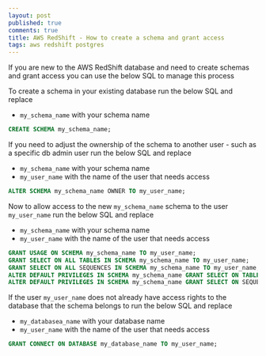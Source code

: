 ```yaml
---
layout: post
published: true
comments: true
title: AWS RedShift - How to create a schema and grant access
tags: aws redshift postgres
---
```

If you are new to the AWS RedShift database and need to create schemas and grant access you can use the below SQL to manage this process

To create a schema in your existing database run the below SQL and replace

* `my_schema_name` with your schema name

``` sql
CREATE SCHEMA my_schema_name; 
```

If you need to adjust the ownership of the schema to another user - such as a specific db admin user run the below SQL and replace

* `my_schema_name` with your schema name
* `my_user_name` with the name of the user that needs access

``` sql
ALTER SCHEMA my_schema_name OWNER TO my_user_name;
```

Now to allow access to the new `my_schema_name` schema to the user `my_user_name` run the below SQL and replace

* `my_schema_name` with your schema name
* `my_user_name` with the name of the user that needs access

``` sql
GRANT USAGE ON SCHEMA my_schema_name TO my_user_name;
GRANT SELECT ON ALL TABLES IN SCHEMA my_schema_name TO my_user_name;
GRANT SELECT ON ALL SEQUENCES IN SCHEMA my_schema_name TO my_user_name;
ALTER DEFAULT PRIVILEGES IN SCHEMA my_schema_name GRANT SELECT ON TABLES TO my_user_name;
ALTER DEFAULT PRIVILEGES IN SCHEMA my_schema_name GRANT SELECT ON SEQUENCES TO my_user_name;
```

If the user `my_user_name` does not already have access rights to the database that the schema belongs to run the below SQL and replace

* `my_databasea_name` with your database name
* `my_user_name` with the name of the user that needs access

``` sql
GRANT CONNECT ON DATABASE my_database_name TO my_user_name;
```
